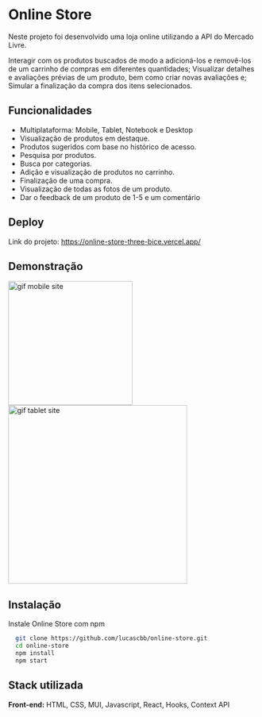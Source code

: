 # Online Store

Neste projeto foi desenvolvido uma loja online utilizando a API do Mercado Livre.

Interagir com os produtos buscados de modo a adicioná-los e removê-los de um carrinho de compras em diferentes quantidades;
Visualizar detalhes e avaliações prévias de um produto, bem como criar novas avaliações e;
Simular a finalização da compra dos itens selecionados.

## Funcionalidades

- Multiplataforma: Mobile, Tablet, Notebook e Desktop
- Visualização de produtos em destaque.
- Produtos sugeridos com base no histórico de acesso.
- Pesquisa por produtos.
- Busca por categorias.
- Adição e visualização de produtos no carrinho.
- Finalização de uma compra.
- Visualização de todas as fotos de um produto.
- Dar o feedback de um produto de 1-5 e um comentário

## Deploy

Link do projeto:
https://online-store-three-bice.vercel.app/

## Demonstração

<div>
  <img src="https://github.com/lucascbb/online-store/assets/108954192/41272377-62c4-4b93-90fd-6a53cff1a193" alt="gif mobile site" width="250px">
  <img src="https://github.com/lucascbb/online-store/assets/108954192/684c6b5c-4573-4a3a-98f8-a88d5fdf0564" alt="gif tablet site" width="360px">
</div>

## Instalação

Instale Online Store com npm

```bash
  git clone https://github.com/lucascbb/online-store.git
  cd online-store
  npm install
  npm start
```

## Stack utilizada

**Front-end:** HTML, CSS, MUI, Javascript, React, Hooks, Context API
